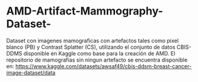 # AMD-Artifact-Mammography-Dataset-
Dataset con imagenes mamograficas con artefactos tales como pixel blanco (PB) y Contrast Splatter (CS), utilizando el conjunto de datos CBIS-DDMS disponible en Kaggle como base para la creación de AMD.
El repositorio de mamografias sin ningun artefacto se encuentra disponible en: https://www.kaggle.com/datasets/awsaf49/cbis-ddsm-breast-cancer-image-dataset/data 
